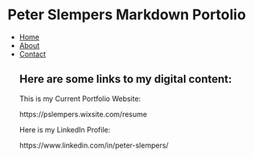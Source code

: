 Peter Slempers Markdown Portolio
========

<ul id="Project Submenu">
    <li><a href="index.markdown" title="Home">Home</a></li>
    <li><a href="about.markdown" title="About">About</a></li>
    <li><a href="contact.markdown" title="Contact">Contact</a></li>

## Here are some links to my digital content:

<p>This is my Current Portfolio Website:</p>

<p>https://pslempers.wixsite.com/resume</p>

<p>Here is my LinkedIn Profile:</p>

<p>https://www.linkedin.com/in/peter-slempers/</p>

